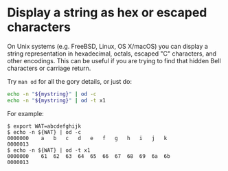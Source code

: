 # Display a string as hex or escaped characters

On Unix systems (e.g. FreeBSD, Linux, OS X/macOS) you can display a string representation in hexadecimal, octals, escaped "C" characters, and other encodings. This can be useful if you are trying to find that hidden Bell characters or carriage return.

Try `man od` for all the gory details, or just do:

```bash
echo -n "${mystring}" | od -c
echo -n "${mystring}" | od -t x1
```

For example:

```nohighlight
$ export WAT=abcdefghijk
$ echo -n ${WAT} | od -c
0000000    a   b   c   d   e   f   g   h   i   j   k
0000013
$ echo -n ${WAT} | od -t x1
0000000    61  62  63  64  65  66  67  68  69  6a  6b
0000013
```

